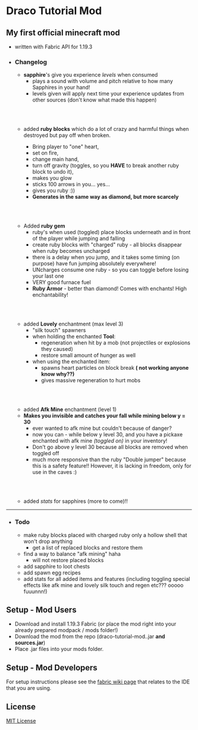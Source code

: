# Draco Tutorial Mod 

## My first official minecraft mod 
- written with Fabric API for 1.19.3

- ### Changelog

  - **sapphire**'s give you experience *levels* when consumed
    - plays a sound with volume and pitch relative to how many Sapphires in your hand! 
    - levels given will apply next time your experience updates from other sources (don't know what made this happen)
  
  <br><br>

  - added **ruby blocks** which do a lot of crazy and harmful things when destroyed but pay off when broken.
  
    - Bring player to "one" heart, 
    - set on fire, 
    - change main hand, 
    - turn off gravity (toggles, so you **HAVE** to 
    break another ruby block to undo it), 
    - makes you glow
    - sticks 100 arrows in you... yes...
    - gives you ruby :))
    - **Generates in the same way as diamond, but more scarcely**
    
  <br><br>
  
  - Added **ruby gem**
    - ruby's when used (toggled) place blocks underneath and in front of the player while jumping and falling
    - create ruby blocks with "charged" ruby - all blocks disappear when ruby becomes uncharged
    - there is a delay when you jump, and it takes some timing (on purpose) have fun jumping absolutely everywhere!
    - UNcharges consume one ruby - so you can toggle before losing your last one
    - VERY good furnace fuel
    - **Ruby Armor** - better than diamond! Comes with enchants! High enchantability!
    
  <br><br>
  
  - added **Lovely** enchantment (max level 3)
    - "silk touch" spawners
    - when holding the enchanted **Tool**:
      - regeneration when hit by a mob (not projectiles or explosions they caused)
      - restore small amount of hunger as well
    - when using the enchanted item:
      - spawns heart particles on block break **( not working anyone know why??)**
      - gives massive regeneration to hurt mobs
  
  <br><br>
  
  - added **Afk Mine** enchantment (level 1)
  - **Makes you invisible and catches your fall while mining below y = 30**
    - ever wanted to afk mine but couldn't because of danger?
    - now you can - while below y level 30, and you have a pickaxe enchanted with afk mine 
    *(toggled on)* in your inventory!
    - Don't go above y level 30 because all blocks are removed when toggled off
    - much more responsive than the ruby "Double jumper" because this is a safety feature!!
    However, it is lacking in freedom, only for use in the caves :)

  <br><br>

  - added *stats* for sapphires (more to come)!!

<hr>

- ### Todo
  - make ruby blocks placed with charged ruby only a hollow shell that won't drop anything
    - get a list of replaced blocks and restore them 
  - find a way to balance "afk mining" haha
    - will not restore placed blocks
  - add sapphire to loot chests
  - add spawn egg recipes
  - add stats for all added items and features (including toggling special effects like afk mine and lovely silk touch and regen etc??? ooooo fuuunnn!)

## Setup - Mod Users 

- Download and install 1.19.3 Fabric (or place the mod right into your already prepared modpack / mods folder!)
- Download the mod from the repo (draco-tutorial-mod.<version>.jar **and sources.jar**)
- Place .jar files into your mods folder.


## Setup - Mod Developers

For setup instructions please see the [fabric wiki page](https://fabricmc.net/wiki/tutorial:setup) that relates to the IDE that you are using.

## License

[MIT License](./LICENSE)